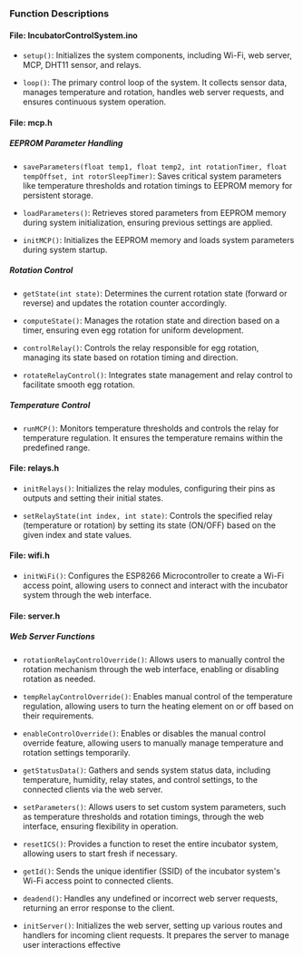 
### Function Descriptions

#### File: IncubatorControlSystem.ino

- `setup()`: Initializes the system components, including Wi-Fi, web server, MCP, DHT11 sensor, and relays.

- `loop()`: The primary control loop of the system. It collects sensor data, manages temperature and rotation, handles web server requests, and ensures continuous system operation.

#### File: mcp.h

##### EEPROM Parameter Handling

- `saveParameters(float temp1, float temp2, int rotationTimer, float tempOffset, int rotorSleepTimer)`: Saves critical system parameters like temperature thresholds and rotation timings to EEPROM memory for persistent storage.

- `loadParameters()`: Retrieves stored parameters from EEPROM memory during system initialization, ensuring previous settings are applied.

- `initMCP()`: Initializes the EEPROM memory and loads system parameters during system startup.

##### Rotation Control

- `getState(int state)`: Determines the current rotation state (forward or reverse) and updates the rotation counter accordingly.

- `computeState()`: Manages the rotation state and direction based on a timer, ensuring even egg rotation for uniform development.

- `controlRelay()`: Controls the relay responsible for egg rotation, managing its state based on rotation timing and direction.

- `rotateRelayControl()`: Integrates state management and relay control to facilitate smooth egg rotation.

##### Temperature Control

- `runMCP()`: Monitors temperature thresholds and controls the relay for temperature regulation. It ensures the temperature remains within the predefined range.

#### File: relays.h

- `initRelays()`: Initializes the relay modules, configuring their pins as outputs and setting their initial states.

- `setRelayState(int index, int state)`: Controls the specified relay (temperature or rotation) by setting its state (ON/OFF) based on the given index and state values.

#### File: wifi.h

- `initWiFi()`: Configures the ESP8266 Microcontroller to create a Wi-Fi access point, allowing users to connect and interact with the incubator system through the web interface.

#### File: server.h

##### Web Server Functions

- `rotationRelayControlOverride()`: Allows users to manually control the rotation mechanism through the web interface, enabling or disabling rotation as needed.

- `tempRelayControlOverride()`: Enables manual control of the temperature regulation, allowing users to turn the heating element on or off based on their requirements.

- `enableControlOverride()`: Enables or disables the manual control override feature, allowing users to manually manage temperature and rotation settings temporarily.

- `getStatusData()`: Gathers and sends system status data, including temperature, humidity, relay states, and control settings, to the connected clients via the web server.

- `setParameters()`: Allows users to set custom system parameters, such as temperature thresholds and rotation timings, through the web interface, ensuring flexibility in operation.

- `resetICS()`: Provides a function to reset the entire incubator system, allowing users to start fresh if necessary.

- `getId()`: Sends the unique identifier (SSID) of the incubator system's Wi-Fi access point to connected clients.

- `deadend()`: Handles any undefined or incorrect web server requests, returning an error response to the client.

- `initServer()`: Initializes the web server, setting up various routes and handlers for incoming client requests. It prepares the server to manage user interactions effective
